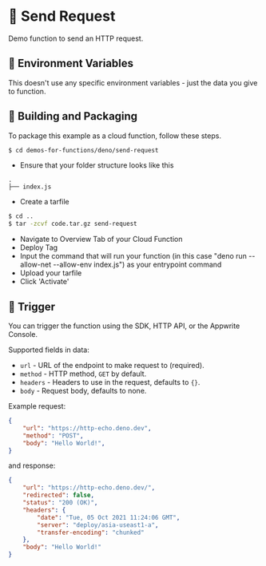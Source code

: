 # 📧 Send Request

Demo function to send an HTTP request.

## 📝 Environment Variables

This doesn't use any specific environment variables - just the data you give to function.

## 🚀 Building and Packaging

To package this example as a cloud function, follow these steps.

```bash
$ cd demos-for-functions/deno/send-request
```

* Ensure that your folder structure looks like this 
```
.
├── index.js
```
* Create a tarfile

```bash
$ cd ..
$ tar -zcvf code.tar.gz send-request
```

* Navigate to Overview Tab of your Cloud Function
* Deploy Tag
* Input the command that will run your function (in this case "deno run --allow-net --allow-env index.js") as your entrypoint command
* Upload your tarfile 
* Click 'Activate'

## 🎯 Trigger

You can trigger the function using the SDK, HTTP API, or the Appwrite Console.

Supported fields in data:

* `url` - URL of the endpoint to make request to (required).
* `method` - HTTP method, `GET` by default.
* `headers` - Headers to use in the request, defaults to `{}`.
* `body` - Request body, defaults to none.

Example request:

```json
{
    "url": "https://http-echo.deno.dev",
    "method": "POST",
    "body": "Hello World!",
}
```

and response:

```json
{
    "url": "https://http-echo.deno.dev/",
    "redirected": false,
    "status": "200 (OK)",
    "headers": {
        "date": "Tue, 05 Oct 2021 11:24:06 GMT",
        "server": "deploy/asia-useast1-a",
        "transfer-encoding": "chunked"
    },
    "body": "Hello World!"
}
```
